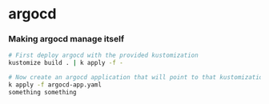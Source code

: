 # argocd

### Making argocd manage itself
```bash
# First deploy argocd with the provided kustomization
kustomize build . | k apply -f -

# Now create an argocd application that will point to that kustomization so that any change in the files gets reflected
k apply -f argocd-app.yaml
something something
```
